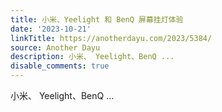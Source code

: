 ```yaml
---
title: 小米、Yeelight 和 BenQ 屏幕挂灯体验
date: '2023-10-21'
linkTitle: https://anotherdayu.com/2023/5384/
source: Another Dayu
description: 小米、 Yeelight、BenQ ...
disable_comments: true
---
```

小米、 Yeelight、BenQ ...